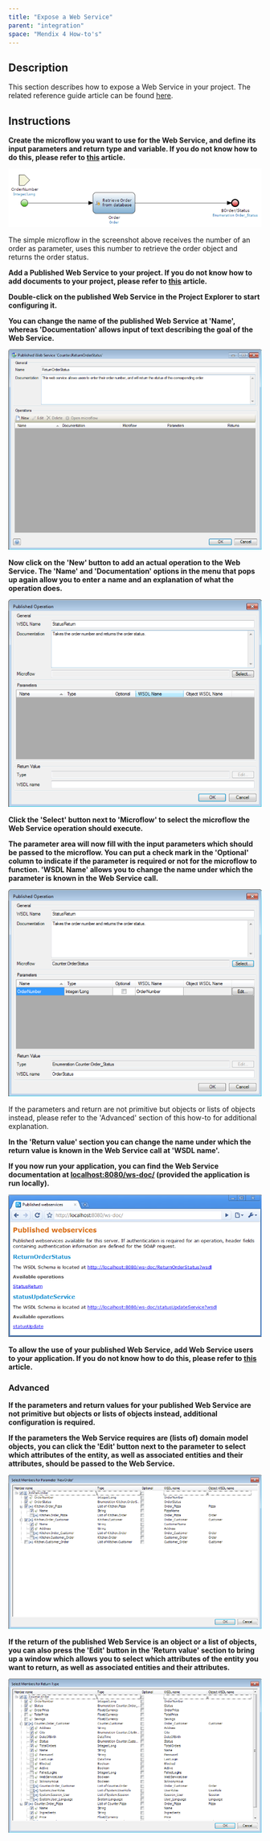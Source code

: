 ```yaml
---
title: "Expose a Web Service"
parent: "integration"
space: "Mendix 4 How-to's"
---
```

## Description

This section describes how to expose a Web Service in your project. The related reference guide article can be found [here](/refguide4/published-web-services).

## Instructions

 **Create the microflow you want to use for the Web Service, and define its input parameters and return type and variable. If you do not know how to do this, please refer to [this](add-an-activity-to-a-microflow) article.**

![](attachments/2621605/2752819.png)

The simple microflow in the screenshot above receives the number of an order as parameter, uses this number to retrieve the order object and returns the order status.

 **Add a Published Web Service to your project. If you do not know how to add documents to your project, please refer to [this](add-documents-to-a-module) article.**

 **Double-click on the published Web Service in the Project Explorer to start configuring it.**

 **You can change the name of the published Web Service at 'Name', whereas 'Documentation' allows input of text describing the goal of the Web Service.**

![](attachments/2621605/2752818.png)

 **Now click on the 'New' button to add an actual operation to the Web Service. The 'Name' and 'Documentation' options in the menu that pops up again allow you to enter a name and an explanation of what the operation does.**

![](attachments/2621605/2752817.png)

 **Click the 'Select' button next to 'Microflow' to select the microflow the Web Service operation should execute.**

 **The parameter area will now fill with the input parameters which should be passed to the microflow. You can put a check mark in the 'Optional' column to indicate if the parameter is required or not for the microflow to function. 'WSDL Name' allows you to change the name under which the parameter is known in the Web Service call.**

![](attachments/2621605/2752820.png)

If the parameters and return are not primitive but objects or lists of objects instead, please refer to the 'Advanced' section of this how-to for additional explanation.

 **In the 'Return value' section you can change the name under which the return value is known in the Web Service call at 'WSDL name'.**

 **If you now run your application, you can find the Web Service documentation at [localhost:8080/ws-doc/](http://localhost:8080/ws-doc/) (provided the application is run locally).**

![](attachments/2621605/2752816.png)

 **To allow the use of your published Web Service, add Web Service users to your application. If you do not know how to do this, please refer to [this](add-web-service-users) article.**

### Advanced

 **If the parameters and return values for your published Web Service are not primitive but objects or lists of objects instead, additional configuration is required.**

 **If the parameters the Web Service requires are (lists of) domain model objects, you can click the 'Edit' button next to the parameter to select which attributes of the entity, as well as associated entities and their attributes, should be passed to the Web Service.**

![](attachments/2621605/2752815.png)

 **If the return of the published Web Service is an object or a list of objects, you can also press the 'Edit' button in the 'Return value' section to bring up a window which allows you to select which attributes of the entity you want to return, as well as associated entities and their attributes.**

![](attachments/2621605/2752814.png)
